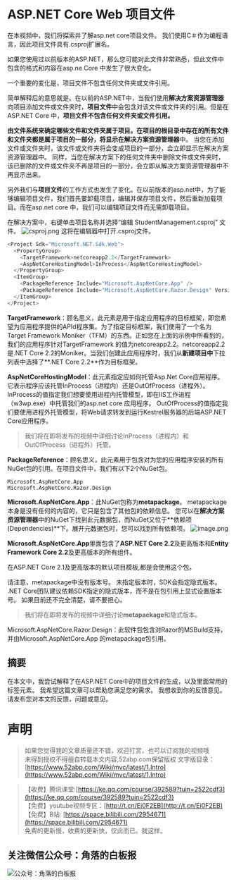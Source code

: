 # ASP.NET Core Web 项目文件
在本视频中，我们将探索并了解asp.net core项目文件。 我们使用C＃作为编程语言，因此项目文件具有.csproj扩展名。

如果您使用过以前版本的ASP.NET，那么您可能对此文件非常熟悉，但此文件中包含的格式和内容在asp.ne Core 中发生了很大变化。 

 一个重要的变化是，项目文件不包含任何文件夹或文件引用。

简单解释后的意思就是。在以前的ASP.NET中，当我们使用**解决方案资源管理器**向项目添加文件或文件夹时，**项目文件**中会包含对该文件或文件夹的引用。但是在ASP.NET Core 中，**项目文件不包含任何文件夹或文件引用。**

**由文件系统来确定哪些文件和文件夹属于项目。**在项目的根目录中存在的所有文件和文件夹都是属于项目的一部分，将显示在**解决方案资源管理器**中。 当您在添加文件或文件夹时，该文件或文件夹将会变成项目的一部分，会立即显示在解决方案资源管理器中。 同样，当您在解决方案下的任何文件夹中删除文件或文件夹时，该已删除的文件或文件夹不再是项目的一部分，会立即从解决方案资源管理器中不再显示出来。

另外我们与**项目文件**的工作方式也发生了变化。在以前版本的asp.net中，为了能够编辑项目文件，我们首先要卸载项目，编辑并保存项目文件，然后重新加载项目。而在asp.net core 中，我们可以编辑项目文件而无需卸载项目。

在解决方案中，右键单击项目名称并选择“编辑 StudentManagement.csproj” 文件。
![csproj.png](https://upload-images.jianshu.io/upload_images/1979022-1163bbc9e2e89052.png)
这将在编辑器中打开.csproj文件。  
```csharp
<Project Sdk="Microsoft.NET.Sdk.Web">
  <PropertyGroup>
    <TargetFramework>netcoreapp2.2</TargetFramework>
    <AspNetCoreHostingModel>InProcess</AspNetCoreHostingModel>
  </PropertyGroup>
  <ItemGroup>
    <PackageReference Include="Microsoft.AspNetCore.App" />
    <PackageReference Include="Microsoft.AspNetCore.Razor.Design" Version="2.2.0" PrivateAssets="All" />
  </ItemGroup>
</Project>
```

**TargetFramework**：顾名思义，此元素是用于指定应用程序的目标框架，即您希望为应用程序提供的APId程序集。为了指定目标框架，我们使用了一个名为Target Framework Moniker（TFM）的东西。正如您在上面的示例中所看到的，我们的应用程序针对TargetFramework 的值为netcoreapp2.2。netcoreapp2.2是.NET Core 2.2的Moniker。当我们创建此应用程序时，我们从**新建项目中**下拉列表中选择了**.NET Core 2.2**作为目标框架。
 
**AspNetCoreHostingModel**：此元素指定应如何托管Asp.Net Core应用程序。它表示程序应该托管InProcess（进程内）还是OutOfProcess（进程外）。
InProcess的值指定我们想要使用进程内托管模型，即在IIS工作进程（w3wp.exe）中托管我们的asp.net core 应用程序。
OutOfProcess的值指定我们要使用进程外托管模型，将Web请求转发到运行Kestrel服务器的后端ASP.NET Core应用程序。

> 我们将在即将发布的视频中详细讨论InProcess（进程内）和OutOfProcess（进程外）托管。

**PackageReference**：顾名思义，此元素用于包含对为您的应用程序安装的所有NuGet包的引用。在项目文件中，我们有以下2个NuGet包。 
```
Microsoft.AspNetCore.App
Microsoft.AspNetCore.Razor.Design
```

**Microsoft.AspNetCore.App**：此NuGet包称为**metapackage**。
metapackage本身是没有任何的内容的，它只是包含了其他包的依赖信息。
您可以在**解决方案资源管理器**中的NuGet下找到此元数据包，而NuGet又位于**依赖项(Dependencies)**下。展开元数据包时，您可以找到所有依赖项。
![image.png](https://upload-images.jianshu.io/upload_images/1979022-f06cbc399161a80d.png)

**Microsoft.AspNetCore.App**里面包含了**ASP.NET Core 2.2**及更高版本和**Entity Framework Core 2.2**及更高版本的所有组件。

在ASP.NET Core 2.1及更高版本的默认项目模板,都是会使用这个包。

请注意，metapackage中没有版本号。 未指定版本时，SDK会指定隐式版本。
 .NET Core团队建议依赖SDK指定的隐式版本，而不是在包引用上显式设置版本号。
 如果目前还不完全清楚，请不要担心。 

>我们将在即将发布的视频中详细讨论**metapackage**和隐式版本。

 Microsoft.AspNetCore.Razor.Design：此软件包包含对Razor的MSBuild支持，并由Microsoft.AspNetCore.App 的metapackage包引用。

## 摘要

在本文中，我尝试解释了在ASP.NET Core中的项目文件的生成，以及里面常用的标签元素。
我希望这篇文章可以帮助您满足您的需求。
我想收到你的反馈意见。
请发布您对本文的反馈，问题或意见。


# 声明

> 如果您觉得我的文章质量还不错，欢迎打赏，也可以订阅我的视频哦 </br>
未得到授权不得擅自转载本文内容,52abp.com保留版权
> 文字版目录： [https://www.52abp.com/Wiki/mvc/latest/1.Intro](https://www.52abp.com/Wiki/mvc/latest/1.Intro) </br>

> 【收费】腾讯课堂:[https://ke.qq.com/course/392589?tuin=2522cdf3](https://ke.qq.com/course/392589?tuin=2522cdf3) </br>
> 【免费】youtube视频专区：[http://t.cn/Ei0F2EB](http://t.cn/Ei0F2EB) </br>
>【免费】B站: [https://space.bilibili.com/2954671](https://space.bilibili.com/2954671) </br>
>免费的更新慢，收费的更新快，仅此而已。就这样。 </br>


## 关注微信公众号：角落的白板报
![公众号：角落的白板报](https://upload-images.jianshu.io/upload_images/1979022-f19c505c18160c16.png)

